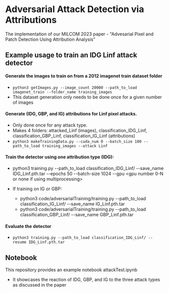 # Adversarial Attack Detection via Attributions
The implementation of our MILCOM 2023 paper - "Advesarial Pixel and Patch Detection Using Attribution Analysis"

Example usage to train an IDG Linf attack detector
---

#### Generate the images to train on from a 2012 imagenet train dataset folder
  * `python3 getImages.py --image_count 20000 --path_to_load imagenet_train --folder_name training_images`
  * This dataset generation only needs to be done once for a given number of images

#### Generate (IDG, GBP, and IG) attributions for Linf pixel attacks. 
  * Only done once for any attack type.  
  * Makes 4 folders: attacked_Linf (images), classification_IDG_Linf, classification_GBP_Linf, classification_IG_Linf (attributions)
  * `python3 makeTrainingData.py --cuda_num 0 --batch_size 100 --path_to_load training_images --attack Linf`

#### Train the detector using one attribution type (IDG):
  * python3 training.py --path_to_load classification_IDG_Linf/ --save_name IDG_Linf.pth.tar --epochs 50 --batch-size 1024 --gpu <gpu number 0-N or none if using multiprocessing>
  
  * If training on IG or GBP:
    * python3 code/adversarialTraining/training.py --path_to_load classification_IG_Linf/ --save_name IG_Linf.pth.tar
    * python3 code/adversarialTraining/training.py --path_to_load classification_GBP_Linf/ --save_name GBP_Linf.pth.tar

#### Evaluate the detector
  * `python3 training.py --path_to_load classification_IDG_Linf/ --resume IDG_Linf.pth.tar`

Notebook
---
This repository provides an example notebook attackTest.ipynb
  * It showcases the reaction of IDG, GBP, and IG to the three attack types as discussed in the paper
